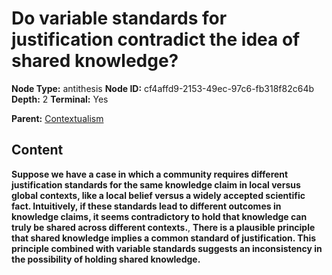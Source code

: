 # Do variable standards for justification contradict the idea of shared knowledge?

**Node Type:** antithesis
**Node ID:** cf4affd9-2153-49ec-97c6-fb318f82c64b
**Depth:** 2
**Terminal:** Yes

**Parent:** [Contextualism](contextualism.md)

## Content

**Suppose we have a case in which a community requires different justification standards for the same knowledge claim in local versus global contexts, like a local belief versus a widely accepted scientific fact. Intuitively, if these standards lead to different outcomes in knowledge claims, it seems contradictory to hold that knowledge can truly be shared across different contexts.**, **There is a plausible principle that shared knowledge implies a common standard of justification. This principle combined with variable standards suggests an inconsistency in the possibility of holding shared knowledge.**
